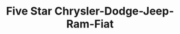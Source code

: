 ---
title: "Five Star Chrysler-Dodge-Jeep-Ram-Fiat"
url: /warner-robins/five-star-chrysler-dodge-jeep-ram-fiat/
shop: Autohaus
---
